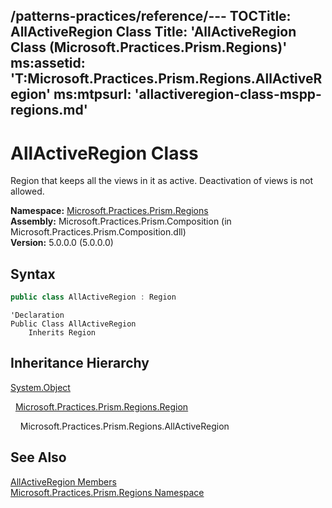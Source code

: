 /patterns-practices/reference/---
TOCTitle: AllActiveRegion Class
Title: 'AllActiveRegion Class (Microsoft.Practices.Prism.Regions)'
ms:assetid: 'T:Microsoft.Practices.Prism.Regions.AllActiveRegion'
ms:mtpsurl: 'allactiveregion-class-mspp-regions.md'
---


# AllActiveRegion Class

Region that keeps all the views in it as active. Deactivation of views is not allowed.

**Namespace:** [Microsoft.Practices.Prism.Regions](/patterns-practices/reference/mspp-regions-namespace)  
**Assembly:** Microsoft.Practices.Prism.Composition (in Microsoft.Practices.Prism.Composition.dll)  
**Version:** 5.0.0.0 (5.0.0.0)

## Syntax

```C#
public class AllActiveRegion : Region
```
```VB
'Declaration
Public Class AllActiveRegion
	Inherits Region
```

## Inheritance Hierarchy

[System.Object](http://msdn.microsoft.com/en-us/library/e5kfa45b)

  [Microsoft.Practices.Prism.Regions.Region](/patterns-practices/reference/region-class-mspp-regions)
  
    Microsoft.Practices.Prism.Regions.AllActiveRegion

## See Also
[AllActiveRegion Members](/patterns-practices/reference/allactiveregion-members-mspp-regions)  
[Microsoft.Practices.Prism.Regions Namespace](/patterns-practices/reference/mspp-regions-namespace)  